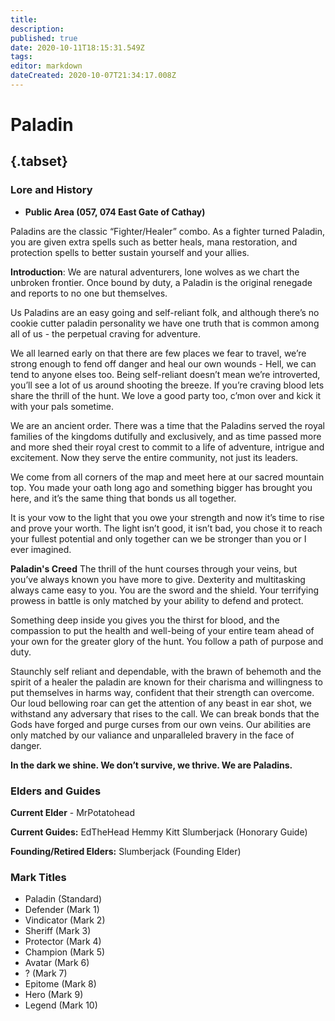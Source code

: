 ```yaml
---
title: 
description: 
published: true
date: 2020-10-11T18:15:31.549Z
tags: 
editor: markdown
dateCreated: 2020-10-07T21:34:17.008Z
---
```


# Paladin
## {.tabset}
### Lore and History
 - **Public Area (057, 074 East Gate of Cathay)**
   
Paladins are the classic “Fighter/Healer” combo. As a fighter turned Paladin, you are given extra spells such as better heals, mana restoration, and protection spells to better sustain yourself and your allies.

**Introduction**:
We are natural adventurers, lone wolves as we chart the unbroken frontier. Once bound by duty, a Paladin is the original renegade and reports to no one but themselves.

Us Paladins are an easy going and self-reliant folk, and although there’s no cookie cutter paladin personality we have one truth that is common among all of us - the perpetual craving for adventure.

We all learned early on that there are few places we fear to travel, we’re strong enough to fend off danger and heal our own wounds - Hell, we can tend to anyone elses too. Being self-reliant doesn’t mean we’re introverted, you’ll see a lot of us around shooting the breeze. If you’re craving blood lets share the thrill of the hunt. We love a good party too, c’mon over and kick it with your pals sometime.

We are an ancient order. There was a time that the Paladins served the royal families of the kingdoms dutifully and exclusively, and as time passed more and more shed their royal crest to commit to a life of adventure, intrigue and excitement. Now they serve the entire community, not just its leaders.

We come from all corners of the map and meet here at our sacred mountain top. You made your oath long ago and something bigger has brought you here, and it’s the same thing that bonds us all together.

It is your vow to the light that you owe your strength and now it’s time to rise and prove your worth. The light isn’t good, it isn’t bad, you chose it to reach your fullest potential and only together can we be stronger than you or I ever imagined. 

**Paladin's Creed**
The thrill of the hunt courses through your veins, but you’ve always known you have more to give. Dexterity and multitasking always came easy to you. You are the sword and the shield. Your terrifying prowess in battle is only matched by your ability to defend and protect.

Something deep inside you gives you the thirst for blood, and the compassion to put the health and well-being of your entire team ahead of your own for the greater glory of the hunt. You follow a path of purpose and duty.

Staunchly self reliant and dependable, with the brawn of behemoth and the spirit of a healer the paladin are known for their charisma and willingness to put themselves in harms way, confident that their strength can overcome. Our loud bellowing roar can get the attention of any beast in ear shot, we withstand any adversary that rises to the call. We can break bonds that the Gods have forged and purge curses from our own veins. Our abilities are only matched by our valiance and unparalleled bravery in the face of danger.

**In the dark we shine. We don’t survive, we thrive. We are Paladins.**

### Elders and Guides
**Current Elder** - MrPotatohead

**Current Guides:**
EdTheHead
Hemmy
Kitt
Slumberjack (Honorary Guide)

**Founding/Retired Elders:**
Slumberjack (Founding Elder)                   
 
### Mark Titles
 - Paladin (Standard)
 - Defender (Mark 1)
 - Vindicator (Mark 2)
 - Sheriff (Mark 3)
 - Protector (Mark 4)
 - Champion (Mark 5)
 - Avatar (Mark 6)
 - ? (Mark 7) 
 - Epitome (Mark 8)
 - Hero (Mark 9)
 - Legend (Mark 10)